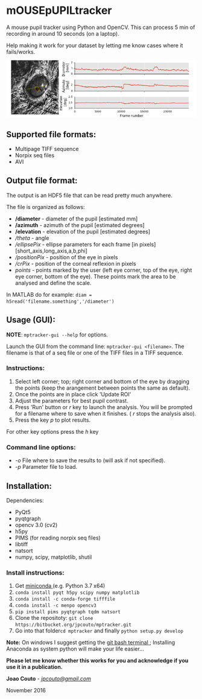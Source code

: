 mOUSEpUPILtracker
================

A mouse pupil tracker using Python and OpenCV.
This can process 5 min of recording in around 10 seconds (on a laptop).

Help making it work for your dataset by letting me know cases where it fails/works.

![picture](images/mptrackerExample.png)

Supported file formats:
-----------------------
   - Multipage TIFF sequence
   - Norpix seq files
   - AVI

Output file format:
-------------------

The output is an HDF5 file that can be read pretty much anywhere.

The file is organized as follows:

- **/diameter** - diameter of the pupil [estimated mm]
- **/azimuth** - azimuth of the pupil [estimated degrees]
- **/elevation** - elevation of the pupil [estimated degrees]
- */theta* - angle 
- */ellipsePix* - ellipse parameters for each frame [in pixels] [short_axis,long_axis,a,b,phi]
- */positionPix* - position of the eye in pixels
- */crPix* - position of the corneal reflexion in pixels
- *points* - points marked by the user (left eye corner, top of the eye, right eye corner, bottom of the eye). These points mark the area to be analysed and define the scale.

In MATLAB do for example: `diam = h5read('filename.something','/diameter')`

Usage (GUI):
------------

**NOTE**: ``mptracker-gui --help`` for options.


Launch the GUI from the command line: ``mptracker-gui <filename>``. The filename is that of a seq file or one of the TIFF files in a TIFF sequence.  
### Instructions:

1.   Select left corner; top; right corner and bottom of the eye by dragging the points (keep the arangement between points the same as default).
2.   Once the points are in place click 'Update ROI'
3.   Adjust the parameters for best pupil contrast.
4.   Press 'Run' button or *r* key to launch the analysis. You will be prompted for a filename where to save  when it finishes. ( *r* stops the analysis also).
5.   Press the key *p* to plot results.

For other key options press the *h* key

### Command line options:

- *-o* <output file path> File where to save the results to (will ask if not specified).
- *-p* <parameter file> Parameter file to load.


Installation:
-------------
Dependencies:

- PyQt5
- pyqtgraph
- opencv 3.0 (cv2)
- h5py
- PIMS (for reading norpix seq files)
- libtiff
- natsort
- numpy, scipy, matplotlib, shutil
### Install instructions:

1. Get [ miniconda ](https://conda.io/miniconda.html) (e.g. Python 3.7 x64) 
2. ``conda install pyqt h5py scipy numpy matplotlib``
3. ``conda install -c conda-forge tifffile``
4. ``conda install -c menpo opencv3``
5. ``pip install pims pyqtgraph tqdm natsort``
6. Clone the repositoty: ``git clone https://bitbucket.org/jpcouto/mptracker.git``
7. Go into that folder``cd mptracker`` and finally ``python setup.py develop``

**Note:** On windows I suggest getting the [ git bash terminal ](https://git-scm.com/downloads); Installing Anaconda as system python will make your life easier...

**Please let me know whether this works for you and acknowledge if you use it in a publication.**

**Joao Couto** - *jpcouto@gmail.com*

November 2016
